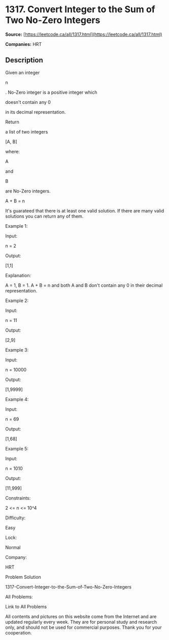 # 1317. Convert Integer to the Sum of Two No-Zero Integers

**Source:** [https://leetcode.ca/all/1317.html](https://leetcode.ca/all/1317.html)

**Companies:** HRT

## Description

Given an integer

n

. No-Zero integer is a positive integer which

doesn't contain any 0

in its decimal representation.

Return

a list of two integers

[A, B]

where:

A

and

B

are No-Zero integers.

A + B = n

It's guarateed that there is at least one valid solution. If there are many valid
                solutions you can return any of them.

Example 1:

Input:

n = 2

Output:

[1,1]

Explanation:

A = 1, B = 1. A + B = n and both A and B don't contain any 0 in their decimal representation.

Example 2:

Input:

n = 11

Output:

[2,9]

Example 3:

Input:

n = 10000

Output:

[1,9999]

Example 4:

Input:

n = 69

Output:

[1,68]

Example 5:

Input:

n = 1010

Output:

[11,999]

Constraints:

2 <= n <= 10^4

Difficulty:

Easy

Lock:

Normal

Company:

HRT

Problem Solution

1317-Convert-Integer-to-the-Sum-of-Two-No-Zero-Integers

All Problems:

Link to All Problems

All contents and pictures on this website come from the Internet and are updated regularly every week. They are for personal study and research only, and should not be used for commercial purposes. Thank you for your cooperation.


